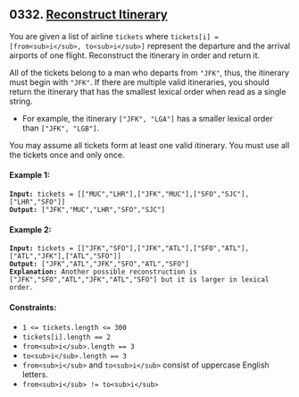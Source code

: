 ## 0332. [Reconstruct Itinerary](https://leetcode.com/problems/reconstruct-itinerary/)

You are given a list of airline `tickets` where `tickets[i] = [from<sub>i</sub>, to<sub>i</sub>]` represent the departure and the arrival airports of one flight. Reconstruct the itinerary in order and return it.

All of the tickets belong to a man who departs from `"JFK"`, thus, the itinerary must begin with `"JFK"`. If there are multiple valid itineraries, you should return the itinerary that has the smallest lexical order when read as a single string.

- For example, the itinerary `["JFK", "LGA"]` has a smaller lexical order than `["JFK", "LGB"]`.

You may assume all tickets form at least one valid itinerary. You must use all the tickets once and only once.

#### **Example 1:**

<pre><code><strong>Input:</strong> tickets = [["MUC","LHR"],["JFK","MUC"],["SFO","SJC"],["LHR","SFO"]]
<strong>Output:</strong> ["JFK","MUC","LHR","SFO","SJC"]</code></pre>

#### **Example 2:**

<pre><code><strong>Input:</strong> tickets = [["JFK","SFO"],["JFK","ATL"],["SFO","ATL"],["ATL","JFK"],["ATL","SFO"]]
<strong>Output:</strong> ["JFK","ATL","JFK","SFO","ATL","SFO"]
<strong>Explanation:</strong> Another possible reconstruction is ["JFK","SFO","ATL","JFK","ATL","SFO"] but it is larger in lexical order.</code></pre>

#### **Constraints:**

- `1 <= tickets.length <= 300`
- `tickets[i].length == 2`
- `from<sub>i</sub>.length == 3`
- `to<sub>i</sub>.length == 3`
- `from<sub>i</sub>` and `to<sub>i</sub>` consist of uppercase English letters.
- `from<sub>i</sub> != to<sub>i</sub>`
